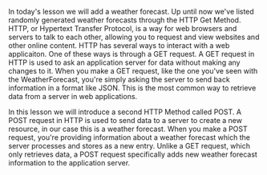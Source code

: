 In today's lesson we will add a weather forecast.  Up until now we've listed randomly generated weather forecasts through the HTTP Get Method.
HTTP, or Hypertext Transfer Protocol, is a way for web browsers and servers to talk to each other, allowing you to request and view websites and other online content.
HTTP has several ways to interact with a web applicaiton.  One of these ways is through a GET request.  A GET request in HTTP is used to ask an application server for data without making any changes to it. 
When you make a GET request, like the one you've seen with the WeatherForecast, you're simply asking the server to send back information in a format like JSON. 
This is the most common way to retrieve data from a server in web applications.

In this lesson we will introduce a second HTTP Method called POST.  A POST request in HTTP is used to send data to a server to create a new resource, in our case this is a weather forecast. 
When you make a POST request, you're providing information about a weather forecast which the server processes and stores as a new entry. 
Unlike a GET request, which only retrieves data, a POST request specifically adds new weather forecast information to the application server.

